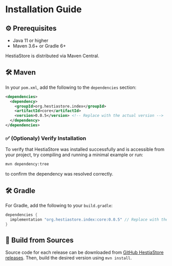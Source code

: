 # Installation Guide


## ⚙️ Prerequisites

- Java 11 or higher
- Maven 3.6+ or Gradle 6+

HestiaStore is distributed via Maven Central.

## 🛠️ Maven

In your `pom.xml`, add the following to the `dependencies` section:

```xml
<dependencies>
  <dependency>
    <groupId>org.hestiastore.index</groupId>
    <artifactId>core</artifactId>
    <version>0.0.5</version> <!-- Replace with the actual version -->
  </dependency>
</dependencies>
```

### ✅ (Optionaly) Verify Installation

To verify that HestiaStore was installed successfully and is accessible from your project, try compiling and running a minimal example or run:

```bash
mvn dependency:tree
```

to confirm the dependency was resolved correctly.

## 🛠️ Gradle

For Gradle, add the following to your `build.gradle`:

```groovy
dependencies {
  implementation "org.hestiastore.index:core:0.0.5" // Replace with the actual version
}
```

## 🧱 Build from Sources

Source code for each release can be downloaded from [GitHub HestiaStore releases](https://github.com/jajir/HestiaStore/releases). Then, build the desired version using `mvn install`.
